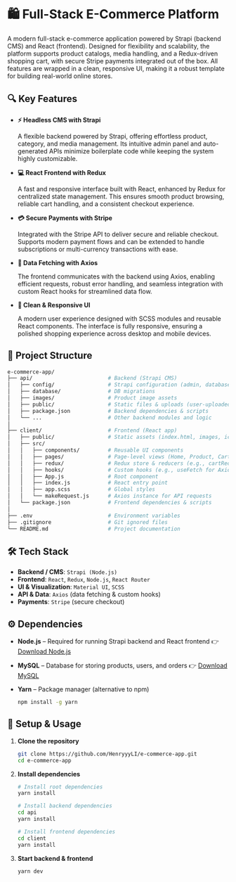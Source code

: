 # 🛍️ Full-Stack E-Commerce Platform

A modern full-stack e-commerce application powered by Strapi (backend CMS) and React (frontend). Designed for flexibility and scalability, the platform supports product catalogs, media handling, and a Redux-driven shopping cart, with secure Stripe payments integrated out of the box. All features are wrapped in a clean, responsive UI, making it a robust template for building real-world online stores.

## 🔍 Key Features

- **⚡ Headless CMS with Strapi**

  A flexible backend powered by Strapi, offering effortless product, category, and media management. Its intuitive admin panel and auto-generated APIs minimize boilerplate code while keeping the system highly customizable.

- **💻 React Frontend with Redux**

  A fast and responsive interface built with React, enhanced by Redux for centralized state management. This ensures smooth product browsing, reliable cart handling, and a consistent checkout experience.

- **💳 Secure Payments with Stripe**

  Integrated with the Stripe API to deliver secure and reliable checkout. Supports modern payment flows and can be extended to handle subscriptions or multi-currency transactions with ease.

- **🔗 Data Fetching with Axios**

  The frontend communicates with the backend using Axios, enabling efficient requests, robust error handling, and seamless integration with custom React hooks for streamlined data flow.

- **🎨 Clean & Responsive UI**
  
  A modern user experience designed with SCSS modules and reusable React components. The interface is fully responsive, ensuring a polished shopping experience across desktop and mobile devices.

## 📁 Project Structure

```bash
e-commerce-app/
├── api/                        # Backend (Strapi CMS)
│   ├── config/                 # Strapi configuration (admin, database, server, middlewares, plugins)
│   ├── database/               # DB migrations
│   ├── images/                 # Product image assets
│   ├── public/                 # Static files & uploads (user-uploaded product images)
│   ├── package.json            # Backend dependencies & scripts
│   └── ...                     # Other backend modules and logic
│
├── client/                     # Frontend (React app)
│   ├── public/                 # Static assets (index.html, images, icons)
│   ├── src/
│   │   ├── components/         # Reusable UI components
│   │   ├── pages/              # Page-level views (Home, Product, Cart, etc.)
│   │   ├── redux/              # Redux store & reducers (e.g., cartReducer)
│   │   ├── hooks/              # Custom hooks (e.g., useFetch for Axios requests)
│   │   ├── App.js              # Root component
│   │   ├── index.js            # React entry point
│   │   ├── app.scss            # Global styles
│   │   └── makeRequest.js      # Axios instance for API requests
│   └── package.json            # Frontend dependencies & scripts
│
├── .env                        # Environment variables
├── .gitignore                  # Git ignored files
└── README.md                   # Project documentation
```

## 🛠 Tech Stack

- **Backend / CMS**: `Strapi (Node.js)`
- **Frontend**: `React`, `Redux`, `Node.js`, `React Router`
- **UI & Visualization**: `Material UI`, `SCSS`
- **API & Data**: `Axios` (data fetching & custom hooks)
- **Payments**: `Stripe` (secure checkout)

## ⚙️ Dependencies

- **Node.js** – Required for running Strapi backend and React frontend
   👉 [Download Node.js](https://nodejs.org/en/download)

- **MySQL** – Database for storing products, users, and orders
   👉 [Download MySQL](https://dev.mysql.com/downloads)

- **Yarn** – Package manager (alternative to npm)

  ```bash
  npm install -g yarn
  ```

## 🚀 Setup & Usage

1. **Clone the repository**

   ```bash
   git clone https://github.com/HenryyyLI/e-commerce-app.git
   cd e-commerce-app
   ```

2. **Install dependencies**

   ```bash
   # Install root dependencies
   yarn install
   
   # Install backend dependencies
   cd api
   yarn install
   
   # Install frontend dependencies
   cd client
   yarn install
   ```

3. **Start backend & frontend**

   ```bash
   yarn dev
   ```

